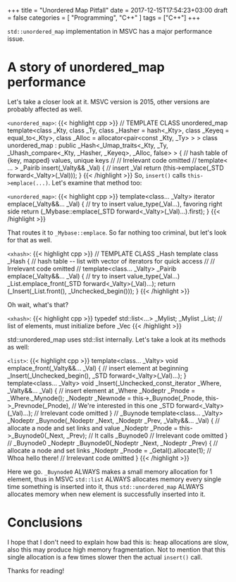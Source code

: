 +++
title = "Unordered Map Pitfall"
date = 2017-12-15T17:54:23+03:00
draft = false
categories = [
    "Programming", "C++"
]
tags = ["C++"]
+++

`std::unordered_map` implementation in MSVC has a major performance issue.

<!--more-->

# A story of unordered_map performance

Let's take a closer look at it. MSVC version is 2015, other versions are probably affected as well.

`<unordered_map>`:
{{< highlight cpp >}}
        // TEMPLATE CLASS unordered_map
template<class _Kty,
    class _Ty,
    class _Hasher = hash<_Kty>,
    class _Keyeq = equal_to<_Kty>,
    class _Alloc = allocator<pair<const _Kty, _Ty> > >
    class unordered_map
        : public _Hash<_Umap_traits<_Kty, _Ty,
            _Uhash_compare<_Kty, _Hasher, _Keyeq>, _Alloc, false> >
    {   // hash table of {key, mapped} values, unique keys
    //
    // Irrelevant code omitted
    //
    template< ... >
        _Pairib insert(_Valty&& _Val)
        {   // insert _Val
        return (this->emplace(_STD forward<_Valty>(_Val)));
        }
{{< /highlight >}}
So, `insert()` calls `this->emplace(...)`. Let's examine that method too:

`<unordered_map>`:
{{< highlight cpp >}}
template<class... _Valty>
    iterator emplace(_Valty&&... _Val)
    {   // try to insert value_type(_Val...), favoring right side
    return (_Mybase::emplace(_STD forward<_Valty>(_Val)...).first);
    }
{{< /highlight >}}

That routes it to `_Mybase::emplace`. So far nothing too criminal, but let's look for that as well.

`<xhash>`:
{{< highlight cpp >}}
        // TEMPLATE CLASS _Hash
template<class _Traits>
    class _Hash
    {   // hash table -- list with vector of iterators for quick access
    //
    // Irrelevant code omitted
    //
    template<class... _Valty>
        _Pairib emplace(_Valty&&... _Val)
        {   // try to insert value_type(_Val...)
        _List.emplace_front(_STD forward<_Valty>(_Val)...);
        return (_Insert(_List.front(), _Unchecked_begin()));
        }
{{< /highlight >}}

Oh wait, what's that?

`<xhash>`:
{{< highlight cpp >}}
typedef std::list<...> _Mylist;
_Mylist _List;  // list of elements, must initialize before _Vec
{{< /highlight >}}

std::unordered_map uses std::list internally. Let's take a look at its methods as well:

`<list>`:
{{< highlight cpp >}}
template<class... _Valty>
    void emplace_front(_Valty&&... _Val)
    {   // insert element at beginning
    _Insert(_Unchecked_begin(), _STD forward<_Valty>(_Val)...);
    }
template<class... _Valty>
    void _Insert(_Unchecked_const_iterator _Where,
    _Valty&&... _Val)
    {   // insert element at _Where
    _Nodeptr _Pnode = _Where._Mynode();
    _Nodeptr _Newnode =
        this->_Buynode(_Pnode, this->_Prevnode(_Pnode), // We're interested in this one
            _STD forward<_Valty>(_Val)...);
    // Irrelevant code omitted
    }
// _Buynode
template<class... _Valty>
_Nodeptr _Buynode(_Nodeptr _Next, _Nodeptr _Prev,
    _Valty&&... _Val)
    {   // allocate a node and set links and value
    _Nodeptr _Pnode = this->_Buynode0(_Next, _Prev); // It calls _Buynode0
    // Irrelevant code omitted
    }
// _Buynode0
_Nodeptr _Buynode0(_Nodeptr _Next,
_Nodeptr _Prev)
    {   // allocate a node and set links
    _Nodeptr _Pnode = _Getal().allocate(1); // Whoa hello there!
    // Irrelevant code omitted
    }
{{< /highlight >}}

Here we go. `_Buynode0` ALWAYS makes a small memory allocation for 1 element, thus in MSVC `std::list` ALWAYS allocates memory every single time something is inserted into it, thus `std::unordered_map` ALWAYS allocates memory when new element is successfully inserted into it.

# Conclusions

I hope that I don't need to explain how bad this is: heap allocations are slow, also this may produce high memory fragmentation. Not to mention that this single allocation is a few times slower then the actual `insert()` call.

Thanks for reading!
